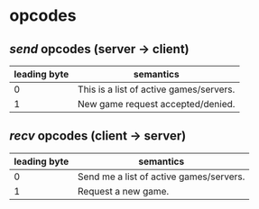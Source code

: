 # opcodes

## *send* opcodes (server -> client)

| leading byte | semantics                               |
|--------------|-----------------------------------------|
| 0            | This is a list of active games/servers. |
| 1            | New game request accepted/denied.       |

## *recv* opcodes (client -> server)

| leading byte | semantics                               |
|--------------|-----------------------------------------|
| 0            | Send me a list of active games/servers. |
| 1            | Request a new game.                     |
